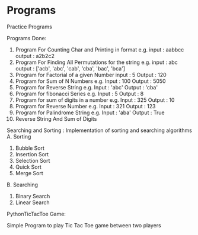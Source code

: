 # Programs
Practice Programs

Programs Done:

1. Program For Counting Char and Printing in format e.g. input : aabbcc  output : a2b2c2
2. Program For Finding All Permutations for the string e.g. input : abc output : ['acb', 'abc', 'cab', 'cba', 'bac', 'bca']
3. Program for Factorial of a given Number input : 5 Output : 120
4. Program for Sum of N Numbers e.g. Input : 100 Output : 5050
5. Program for Reverse String e.g. Input : 'abc' Output : 'cba'
6. Program for fibonacci Series e.g. Input : 5 Output : 8
7. Program for sum of digits in a number e.g. Input : 325 Output : 10
8. Program for Reverse Number e.g. Input : 321 Output : 123
9. Program for Palindrome String e.g. Input : 'aba' Output : True
10. Reverse String And Sum of Digits


Searching and Sorting :
Implementation of sorting and searching algorithms
A. Sorting
  1. Bubble Sort
  2. Insertion Sort
  3. Selection Sort
  4. Quick Sort
  5. Merge Sort

B. Searching 
  1. Binary Search
  2. Linear Search
  
PythonTicTacToe Game:

Simple Program to play Tic Tac Toe game between two players
